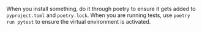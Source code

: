 When you install something, do it through poetry to ensure it gets added to `pyproject.toml` and `poetry.lock`.
When you are running tests, use `poetry run pytest` to ensure the virtual environment is activated.